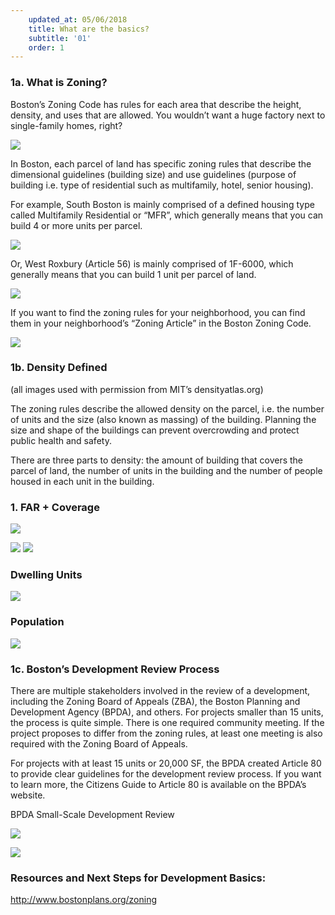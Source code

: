 ```yaml
---
    updated_at: 05/06/2018
    title: What are the basics?
    subtitle: '01'
    order: 1
---
```

### 1a. What is Zoning?

Boston’s Zoning Code has rules for each area that describe the height, density, and uses that are allowed. You wouldn’t want a huge factory next to single-family homes, right?


![](https://d2mxuefqeaa7sj.cloudfront.net/s_0ECA986A12324EE3FB5983FDA03FC6AC80BE5DB47781F11F1AEC6FC62AF9731D_1523320422852_image.png)


In Boston, each parcel of land has specific zoning rules that describe the dimensional guidelines (building size) and use guidelines (purpose of building i.e. type of residential such as multifamily, hotel, senior housing).

For example, South Boston is mainly comprised of a defined housing type called Multifamily Residential or “MFR”, which generally means that you can build 4 or more units per parcel.


![](https://d2mxuefqeaa7sj.cloudfront.net/s_0ECA986A12324EE3FB5983FDA03FC6AC80BE5DB47781F11F1AEC6FC62AF9731D_1523320493619_image.png)


Or, West Roxbury (Article 56) is mainly comprised of 1F-6000, which generally means that you can build 1 unit per parcel of land.

![](https://d2mxuefqeaa7sj.cloudfront.net/s_0ECA986A12324EE3FB5983FDA03FC6AC80BE5DB47781F11F1AEC6FC62AF9731D_1523320509468_image.png)


If you want to find the zoning rules for your neighborhood, you can find them in your neighborhood’s “Zoning Article” in the Boston Zoning Code.


![](https://d2mxuefqeaa7sj.cloudfront.net/s_0ECA986A12324EE3FB5983FDA03FC6AC80BE5DB47781F11F1AEC6FC62AF9731D_1523320447190_image.png)



### 1b. Density Defined

(all images used with permission from MIT’s densityatlas.org)

The zoning rules describe the allowed density on the parcel, i.e. the number of units and the size (also known as massing) of the building.  Planning the size and shape of the buildings can prevent overcrowding and protect public health and safety.

There are three parts to density: the amount of building that covers the parcel of land, the number of units in the building and the number of people housed in each unit in the building.


### 1. FAR + Coverage
![](https://d2mxuefqeaa7sj.cloudfront.net/s_0ECA986A12324EE3FB5983FDA03FC6AC80BE5DB47781F11F1AEC6FC62AF9731D_1523320605504_image.png)

![](https://d2mxuefqeaa7sj.cloudfront.net/s_0ECA986A12324EE3FB5983FDA03FC6AC80BE5DB47781F11F1AEC6FC62AF9731D_1523320624593_image.png)
![](https://d2mxuefqeaa7sj.cloudfront.net/s_0ECA986A12324EE3FB5983FDA03FC6AC80BE5DB47781F11F1AEC6FC62AF9731D_1523320654292_image.png)


### Dwelling Units

![](https://d2mxuefqeaa7sj.cloudfront.net/s_0ECA986A12324EE3FB5983FDA03FC6AC80BE5DB47781F11F1AEC6FC62AF9731D_1523320704162_image.png)


### Population

![](https://d2mxuefqeaa7sj.cloudfront.net/s_0ECA986A12324EE3FB5983FDA03FC6AC80BE5DB47781F11F1AEC6FC62AF9731D_1523320766110_image.png)



### 1c. Boston’s Development Review Process

There are multiple stakeholders involved in the review of a development, including the Zoning Board of Appeals (ZBA), the Boston Planning and Development Agency (BPDA), and others. For projects smaller than 15 units, the process is quite simple. There is one required community meeting. If the project proposes to differ from the zoning rules, at least one meeting is also required with the Zoning Board of Appeals.

For projects with at least 15 units or 20,000 SF, the BPDA created Article 80 to provide clear guidelines for the development review process.  If you want to learn more, the Citizens Guide to Article 80 is available on the BPDA’s website.


BPDA Small-Scale Development Review

![](https://d2mxuefqeaa7sj.cloudfront.net/s_0ECA986A12324EE3FB5983FDA03FC6AC80BE5DB47781F11F1AEC6FC62AF9731D_1523320865038_image.png)

![](https://d2mxuefqeaa7sj.cloudfront.net/s_0ECA986A12324EE3FB5983FDA03FC6AC80BE5DB47781F11F1AEC6FC62AF9731D_1523320882402_image.png)

### Resources and Next Steps for Development Basics:

http://www.bostonplans.org/zoning
